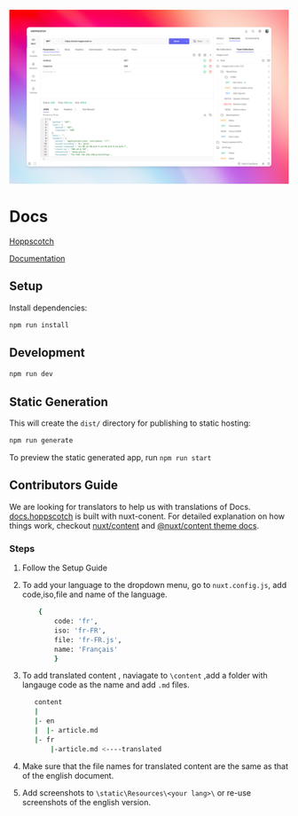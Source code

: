 ![Banner](/static/Banner.png)

# Docs

[Hoppscotch](https://www.hoppscotch.io)

[Documentation](https://docs.hoppscotch.io)

## Setup

Install dependencies:

```bash
npm run install
```

## Development

```bash
npm run dev
```

## Static Generation

This will create the `dist/` directory for publishing to static hosting:

```bash
npm run generate
```

To preview the static generated app, run `npm run start`

## Contributors Guide

We are looking for translators to help us with translations of Docs. [docs.hoppscotch](https://docs.hoppscotch.io) is built with nuxt-conent.
For detailed explanation on how things work, checkout [nuxt/content](https://content.nuxtjs.org) and [@nuxt/content theme docs](https://content.nuxtjs.org/themes-docs).

### Steps

1. Follow the Setup Guide
2. To add your language to the dropdown menu, go to `nuxt.config.js`, add code,iso,file and name of the language.

   ```bash
       {
           code: 'fr',
           iso: 'fr-FR',
           file: 'fr-FR.js',
           name: 'Français'
           }
   ```

3. To add translated content , naviagate to `\content` ,add a folder with langauge code as the name and add `.md` files.
   ```bash
      content
      |
      |- en
      |  |- article.md
      |- fr
          |-article.md <----translated
   ```
4. Make sure that the file names for translated content are the same as that of the english document.
5. Add screenshots to `\static\Resources\<your lang>\` or re-use screenshots of the english version.

[nuxt-shield]: https://img.shields.io/badge/nuxt.js-00C58E?style=flat-sqaure&logo=nuxtdotjs&logoColor=white
[tailwind-shield]: https://img.shields.io/badge/Tailwind_CSS-38B2AC?style=flat-square&logo=tailwind-css&logoColor=white
[forks-shield]: https://img.shields.io/github/forks/hoppscotch/docs?style=flat-square
[forks-url]: https://github.com/hoppscotch/docs/network/members
[stars-shield]: https://img.shields.io/github/stars/hoppscotch/docs?style=flat-square
[stars-url]: https://github.com/hoppscotch/docs/stargazers
[issues-shield]: https://img.shields.io/github/issues/hoppscotch/docs?style=flat-square
[issues-url]: https://github.com/hoppscotch/docs/issues
[license-shield]: https://img.shields.io/github/license/hoppscotch/docs?style=flat-square
[license-url]: https://github.com/hoppscotch/docs/blob/main/LICENSE
